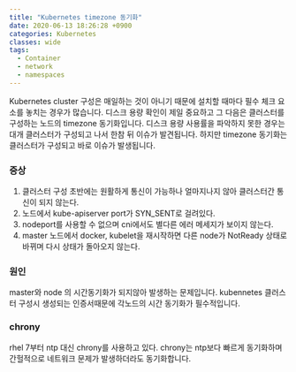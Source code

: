 ```yaml
---
title: "Kubernetes timezone 동기화"
date: 2020-06-13 18:26:28 +0900
categories: Kubernetes
classes: wide
tags:
  - Container
  - network
  - namespaces
---
```

Kubernetes cluster 구성은 매일하는 것이 아니기 때문에 설치할 때마다 필수 체크 요소를 놓치는 경우가 많습니다.
디스크 용량 확인이 제일 중요하고 그 다음은 클러스터를 구성하는 노드의 timezone 동기화입니다.
디스크 용량 사용률을 파악하지 못한 경우는 대개 클러스터가 구성되고 나서 한참 뒤 이슈가 발견됩니다.
하지만 timezone 동기화는 클러스터가 구성되고 바로 이슈가 발생됩니다.

### 증상
1. 클러스터 구성 초반에는 원활하게 통신이 가능하나 얼마지나지 않아 클러스터간 통신이 되지 않는다.
2. 노드에서 kube-apiserver port가 SYN_SENT로 걸려있다.
3. nodeport를 사용할 수 없으며 cni에서도 별다른 에러 메세지가 보이지 않는다.
4. master 노드에서 docker, kubelet을 재시작하면 다른 node가 NotReady 상태로 바뀌며 다시 상태가 돌아오지 않는다.

### 원인
master와 node 의 시간동기화가 되지않아 발생하는 문제입니다.
kubennetes 클러스터 구성시 생성되는 인증서때문에 각노드의 시간 동기화가 필수적입니다.

### chrony
rhel 7부터 ntp 대신 chrony를 사용하고 있다.
chrony는 ntp보다 빠르게 동기화하며 간헐적으로 네트워크 문제가 발생하더라도 동기화합니다.